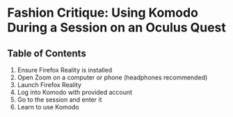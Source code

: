 # Fashion Critique: Using Komodo During a Session on an Oculus Quest

## Table of Contents

1. Ensure Firefox Reality is installed
2. Open Zoom on a computer or phone (headphones recommended)
3. Launch Firefox Reality
4. Log into Komodo with provided account 
5. Go to the session and enter it
6. Learn to use Komodo